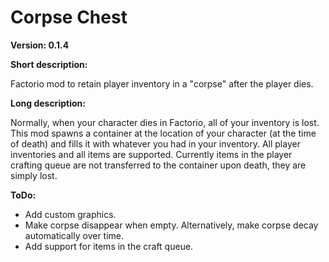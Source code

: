 # Corpse Chest

**Version: 0.1.4**

**Short description:**

Factorio mod to retain player inventory in a "corpse" after the player dies.

**Long description:**

Normally, when your character dies in Factorio, all of your inventory is lost. This mod spawns a container at the location of your character (at the time of death) and fills it with whatever you had in your inventory. All player inventories and all items are supported. Currently items in the player crafting queue are not transferred to the container upon death, they are simply lost.

**ToDo:**

- Add custom graphics.
- Make corpse disappear when empty. Alternatively, make corpse decay automatically over time.
- Add support for items in the craft queue.
